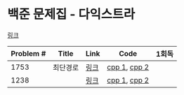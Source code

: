 # 백준 문제집 - 다익스트라

[링크](https://www.acmicpc.net/problemset?sort=ac_desc&algo=22)

|Problem #|Title|Link|Code|1회독|
|---|---|---|---|---|
|1753|최단경로|[링크](https://www.acmicpc.net/problem/1753)| [cpp 1](https://github.com/wndms710/Coding_test/blob/main/swift/BOJ/ProblemSet/Dijkstra/cpp/1753.cpp),  [cpp 2](https://github.com/wndms710/Coding_test/blob/main/swift/BOJ/ProblemSet/Dijkstra/cpp/1753_2.cpp)|  |
|1238||[링크](https://www.acmicpc.net/problem/1238)| [cpp 1](https://github.com/wndms710/Coding_test/blob/main/swift/BOJ/ProblemSet/Dijkstra/cpp/1238.cpp),  [cpp 2](https://github.com/wndms710/Coding_test/blob/main/swift/BOJ/ProblemSet/Dijkstra/cpp/1238_2.cpp)|  |
